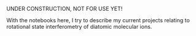 UNDER CONSTRUCTION, NOT FOR USE YET!

With the notebooks here, I try to describe my current projects relating to rotational state interferometry of diatomic molecular ions.
